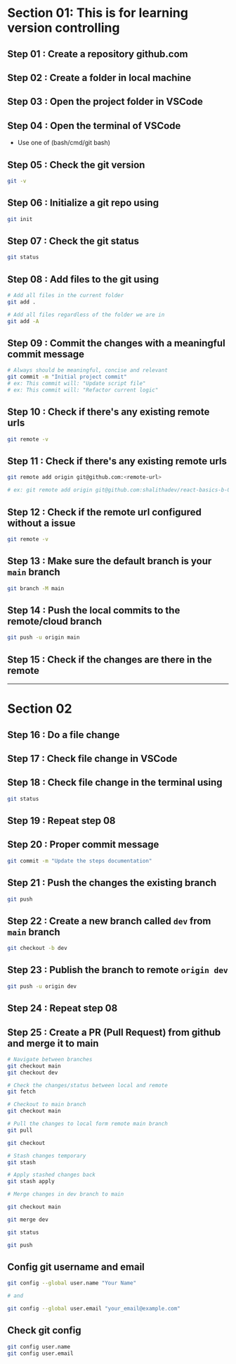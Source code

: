 # Section 01: This is for learning version controlling

## Step 01 : Create a repository github.com

## Step 02 : Create a folder in local machine

## Step 03 : Open the project folder in VSCode

## Step 04 : Open the terminal of VSCode

- Use one of (bash/cmd/git bash)

## Step 05 : Check the git version

```bash
git -v
```

## Step 06 : Initialize a git repo using

```bash
git init
```

## Step 07 : Check the git status

```bash
git status
```

## Step 08 : Add files to the git using

```bash
# Add all files in the current folder
git add .

# Add all files regardless of the folder we are in
git add -A
```

## Step 09 : Commit the changes with a meaningful commit message

```bash
# Always should be meaningful, concise and relevant
git commit -m "Initial project commit"
# ex: This commit will: "Update script file"
# ex: This commit will: "Refactor current logic"
```

## Step 10 : Check if there's any existing remote urls

```bash
git remote -v
```

## Step 11 : Check if there's any existing remote urls

```bash
git remote add origin git@github.com:<remote-url>

# ex: git remote add origin git@github.com:shalithadev/react-basics-b-05.git
```

## Step 12 : Check if the remote url configured without a issue

```bash
git remote -v
```

## Step 13 : Make sure the default branch is your `main` branch

```bash
git branch -M main
```

## Step 14 : Push the local commits to the remote/cloud branch

```bash
git push -u origin main
```

## Step 15 : Check if the changes are there in the remote

---

# Section 02

## Step 16 : Do a file change

## Step 17 : Check file change in VSCode

## Step 18 : Check file change in the terminal using

```bash
git status
```

## Step 19 : Repeat step 08

## Step 20 : Proper commit message

```bash
git commit -m "Update the steps documentation"
```

## Step 21 : Push the changes the existing branch

```bash
git push
```

## Step 22 : Create a new branch called `dev` from `main` branch

```bash
git checkout -b dev
```

## Step 23 : Publish the branch to remote `origin dev`

```bash
git push -u origin dev
```

## Step 24 : Repeat step 08

## Step 25 : Create a PR (Pull Request) from github and merge it to main

```bash
# Navigate between branches
git checkout main
git checkout dev

# Check the changes/status between local and remote
git fetch

# Checkout to main branch
git checkout main

# Pull the changes to local form remote main branch
git pull

git checkout

# Stash changes temporary
git stash

# Apply stashed changes back
git stash apply

# Merge changes in dev branch to main

git checkout main

git merge dev

git status

git push
```

## Config git username and email

```bash
git config --global user.name "Your Name"

# and

git config --global user.email "your_email@example.com"
```

## Check git config

```bash
git config user.name
git config user.email
```
